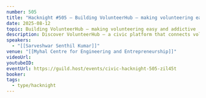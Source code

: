 ```yaml
---
number: 505
title: "Hacknight #505 – Building VolunteerHub — making volunteering easy and addictive"
date: 2025-08-12
topic: Building VolunteerHub — making volunteering easy and addictive
description: Discover VolunteerHub — a civic platform that connects volunteers with meaningful local opportunities. Learn how it leverages smart matching, verification, and incentive systems to make community engagement easier, transparent, and impactful.
speakers:
  - "[[Sarveshwar Senthil Kumar]]"
venue: "[[Myhal Centre for Engineering and Entrepreneurship]]"
videoUrl:
youtubeID:
eventUrl: https://guild.host/events/civic-hacknight-505-zil45t
booker:
tags:
  - type/hacknight
---
```

